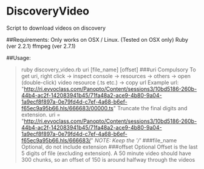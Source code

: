 # DiscoveryVideo
Script to download videos on discovery

##Requirements:
Only works on OSX / Linux. (Tested on OSX only)
Ruby (ver 2.2.1)
ffmpeg (ver 2.7.1)

##Usage:
> ruby discovery_video.rb uri [file_name] [offset]
###uri
Compulsory
To get uri, right click -> inspect console -> resources -> others -> open (double-click) video resource (.ts etc.) -> copy url
Example url: "http://ri.evvoclass.com/Panopto/Content/sessions3/10bd5186-260b-44b4-ac2f-142083941b45/71fa48a2-ace9-4b80-9a04-1a9ecf8f897a-0e79fd4d-c7ef-4a68-b6ef-f65ec9a95b66.hls/666683/00000.ts"
Truncate the final digits and extension.
uri = "http://ri.evvoclass.com/Panopto/Content/sessions3/10bd5186-260b-44b4-ac2f-142083941b45/71fa48a2-ace9-4b80-9a04-1a9ecf8f897a-0e79fd4d-c7ef-4a68-b6ef-f65ec9a95b66.hls/666683/"
*NOTE: Keep the '/'*
###file_name
Optional, do not include extension
###offset
Optional
Offset is the last 5 digits of file (excluding extension).
A 50 minute video should have 300 chunks, so an offset of 150 is around halfway through the videos